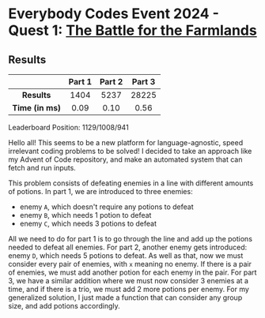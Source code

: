 # Everybody Codes Event 2024 - Quest 1: [The Battle for the Farmlands](https://everybody.codes/event/2024/quests/1)

## Results
|| **Part 1** | **Part 2** | **Part 3** |
|:--:|:---:|:---:|:---:|
| **Results** | 1404 | 5237 | 28225 |
| **Time (in ms)** | 0.09 | 0.10 | 0.56 |

Leaderboard Position: 1129/1008/941

Hello all! This seems to be a new platform for language-agnostic, speed irrelevant coding problems to be solved! I decided to take an approach like my Advent of Code repository, and make an automated system that can fetch and run inputs.

This problem consists of defeating enemies in a line with different amounts of potions. In part 1, we are introduced to three enemies:
- enemy `A`, which doesn't require any potions to defeat
- enemy `B`, which needs 1 potion to defeat
- enemy `C`, which needs 3 potions to defeat

All we need to do for part 1 is to go through the line and add up the potions needed to defeat all enemies. For part 2, another enemy gets introduced: enemy `D`, which needs 5 potions to defeat. As well as that, now we must consider every pair of enemies, with `x` meaning no enemy. If there is a pair of enemies, we must add another potion for each enemy in the pair. For part 3, we have a similar addition where we must now consider 3 enemies at a time, and if there is a trio, we must add 2 more potions per enemy. For my generalized solution, I just made a function that can consider any group size, and add potions accordingly.